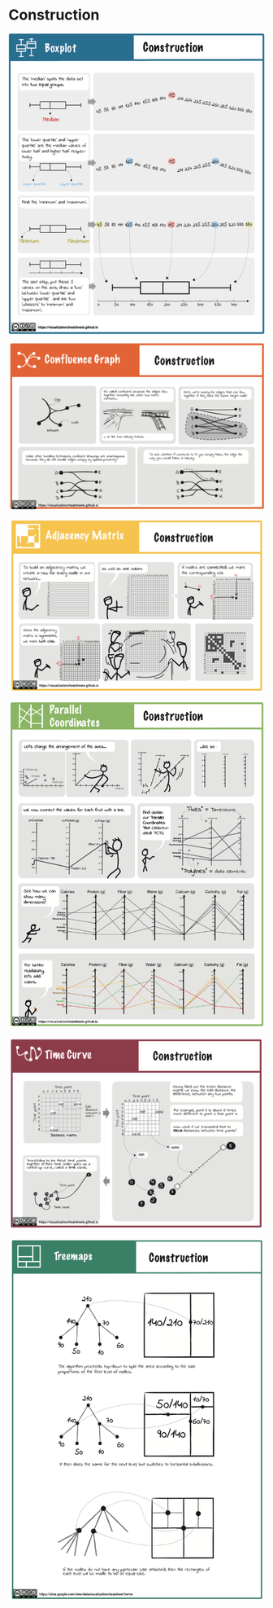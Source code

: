 # Construction

[![](figures/construction/boxplot.png)](pdfs/boxplots_construction.pdf)

[![](figures/construction/confluence.png)](pdfs/confluence_construction.pdf)

[![](figures/construction/matrix.png)](pdfs/matrix_construction.pdf)

[![](figures/construction/pcp.png)](pdfs/pcp_construction.pdf)

[![](figures/construction/timecurve.png)](pdfs/timecurve_aconstruction.pdf)

[![](figures/construction/treemap.png)](pdfs/treemap_construction.pdf)
